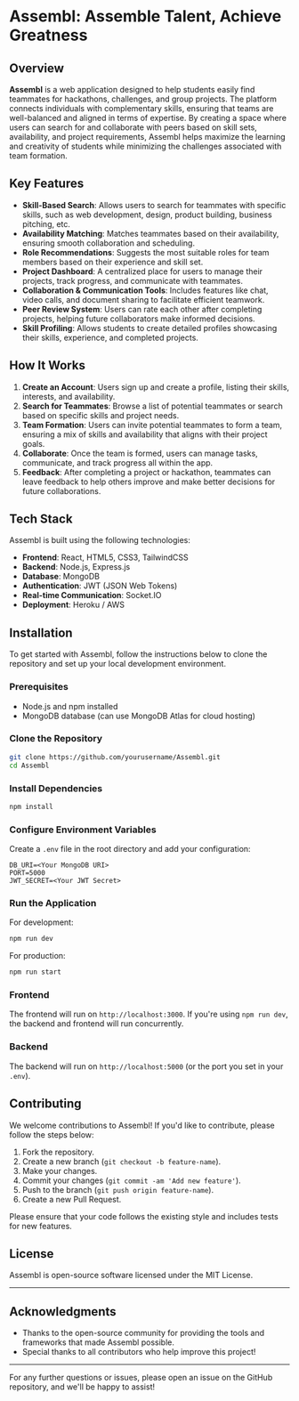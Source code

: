 # Assembl: Assemble Talent, Achieve Greatness

## Overview

**Assembl** is a web application designed to help students easily find teammates for hackathons, challenges, and group projects. The platform connects individuals with complementary skills, ensuring that teams are well-balanced and aligned in terms of expertise. By creating a space where users can search for and collaborate with peers based on skill sets, availability, and project requirements, Assembl helps maximize the learning and creativity of students while minimizing the challenges associated with team formation.

## Key Features

- **Skill-Based Search**: Allows users to search for teammates with specific skills, such as web development, design, product building, business pitching, etc.
- **Availability Matching**: Matches teammates based on their availability, ensuring smooth collaboration and scheduling.
- **Role Recommendations**: Suggests the most suitable roles for team members based on their experience and skill set.
- **Project Dashboard**: A centralized place for users to manage their projects, track progress, and communicate with teammates.
- **Collaboration & Communication Tools**: Includes features like chat, video calls, and document sharing to facilitate efficient teamwork.
- **Peer Review System**: Users can rate each other after completing projects, helping future collaborators make informed decisions.
- **Skill Profiling**: Allows students to create detailed profiles showcasing their skills, experience, and completed projects.
  
## How It Works

1. **Create an Account**: Users sign up and create a profile, listing their skills, interests, and availability.
2. **Search for Teammates**: Browse a list of potential teammates or search based on specific skills and project needs.
3. **Team Formation**: Users can invite potential teammates to form a team, ensuring a mix of skills and availability that aligns with their project goals.
4. **Collaborate**: Once the team is formed, users can manage tasks, communicate, and track progress all within the app.
5. **Feedback**: After completing a project or hackathon, teammates can leave feedback to help others improve and make better decisions for future collaborations.

## Tech Stack

Assembl is built using the following technologies:

- **Frontend**: React, HTML5, CSS3, TailwindCSS
- **Backend**: Node.js, Express.js
- **Database**: MongoDB
- **Authentication**: JWT (JSON Web Tokens)
- **Real-time Communication**: Socket.IO
- **Deployment**: Heroku / AWS

## Installation

To get started with Assembl, follow the instructions below to clone the repository and set up your local development environment.

### Prerequisites

- Node.js and npm installed
- MongoDB database (can use MongoDB Atlas for cloud hosting)
  
### Clone the Repository

```bash
git clone https://github.com/yourusername/Assembl.git
cd Assembl
```

### Install Dependencies

```bash
npm install
```

### Configure Environment Variables

Create a `.env` file in the root directory and add your configuration:

```
DB_URI=<Your MongoDB URI>
PORT=5000
JWT_SECRET=<Your JWT Secret>
```

### Run the Application

For development:

```bash
npm run dev
```

For production:

```bash
npm run start
```

### Frontend

The frontend will run on `http://localhost:3000`. If you're using `npm run dev`, the backend and frontend will run concurrently.

### Backend

The backend will run on `http://localhost:5000` (or the port you set in your `.env`).

## Contributing

We welcome contributions to Assembl! If you'd like to contribute, please follow the steps below:

1. Fork the repository.
2. Create a new branch (`git checkout -b feature-name`).
3. Make your changes.
4. Commit your changes (`git commit -am 'Add new feature'`).
5. Push to the branch (`git push origin feature-name`).
6. Create a new Pull Request.

Please ensure that your code follows the existing style and includes tests for new features.

## License

Assembl is open-source software licensed under the MIT License.

---

## Acknowledgments

- Thanks to the open-source community for providing the tools and frameworks that made Assembl possible.
- Special thanks to all contributors who help improve this project!

---

For any further questions or issues, please open an issue on the GitHub repository, and we'll be happy to assist!

